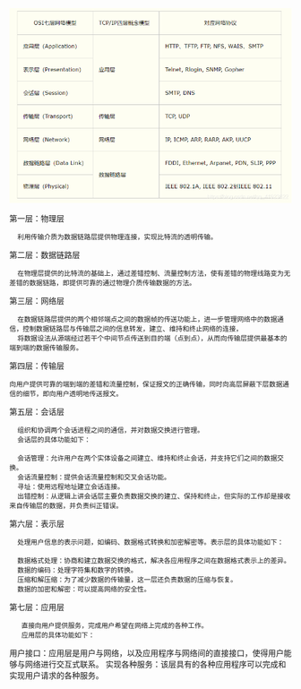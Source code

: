 <img src="../assets/OSI七层模型.png"></img>

第一层：物理层

      利用传输介质为数据链路层提供物理连接，实现比特流的透明传输。

第二层：数据链路层

      在物理层提供的比特流的基础上，通过差错控制、流量控制方法，使有差错的物理线路变为无差错的数据链路，即提供可靠的通过物理介质传输数据的方法。

第三层：网络层

      在数据链路层提供的两个相邻端点之间的数据帧的传送功能上，进一步管理网络中的数据通信，控制数据链路层与传输层之间的信息转发，建立、维持和终止网络的连接，
      将数据设法从源端经过若干个中间节点传送到目的端（点到点），从而向传输层提供最基本的端到端的数据传输服务。

第四层：传输层

    向用户提供可靠的端到端的差错和流量控制，保证报文的正确传输，同时向高层屏蔽下层数据通信的细节，即向用户透明地传送报文。

第五层：会话层

      组织和协调两个会话进程之间的通信，并对数据交换进行管理。
      会话层的具体功能如下：

      会话管理：允许用户在两个实体设备之间建立、维持和终止会话，并支持它们之间的数据交换。
      会话流量控制：提供会话流量控制和交叉会话功能。
      寻址：使用远程地址建立会话连接。
      出错控制：从逻辑上讲会话层主要负责数据交换的建立、保持和终止，但实际的工作却是接收来自传输层的数据，并负责纠正错误。

第六层：表示层

      处理用户信息的表示问题，如编码、数据格式转换和加密解密等。表示层的具体功能如下：

      数据格式处理：协商和建立数据交换的格式，解决各应用程序之间在数据格式表示上的差异。
      数据的编码：处理字符集和数字的转换。
      压缩和解压缩：为了减少数据的传输量，这一层还负责数据的压缩与恢复。
      数据的加密和解密：可以提高网络的安全性。

第七层：应用层

       直接向用户提供服务，完成用户希望在网络上完成的各种工作。
       应用层的具体功能如下：

用户接口：应用层是用户与网络，以及应用程序与网络间的直接接口，使得用户能够与网络进行交互式联系。
实现各种服务：该层具有的各种应用程序可以完成和实现用户请求的各种服务。
